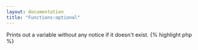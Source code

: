 ```yaml
---
layout: documentation
title: "Functions:optional"
---
```


Prints out a variable without any notice if it doesn't exist.
{% highlight php %}
<?php
optional(mixed $value)
{% endhighlight %}

* **value**: variable to print

##Example
{% highlight smarty %}
{optional $var}
{% endhighlight %}

##Output
{% highlight text %}
(nothing if $var isn't defined, but no warning either)
{% endhighlight %}
